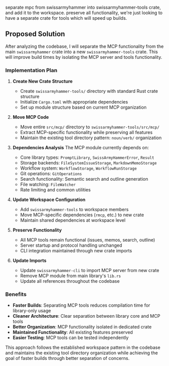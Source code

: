 separate mpc from swissarmyhammer into swissarmyhammer-tools crate, and add it to the workspace. preserve all functionality, we're just looking to have a separate crate for tools which will speed up builds.

## Proposed Solution

After analyzing the codebase, I will separate the MCP functionality from the main `swissarmyhammer` crate into a new `swissarmyhammer-tools` crate. This will improve build times by isolating the MCP server and tools functionality.

### Implementation Plan

1. **Create New Crate Structure**
   - Create `swissarmyhammer-tools/` directory with standard Rust crate structure
   - Initialize `Cargo.toml` with appropriate dependencies
   - Set up module structure based on current MCP organization

2. **Move MCP Code**
   - Move entire `src/mcp/` directory to `swissarmyhammer-tools/src/mcp/`
   - Extract MCP-specific functionality while preserving all features
   - Maintain the existing tool directory pattern: `noun/verb/` organization

3. **Dependencies Analysis**
   The MCP module currently depends on:
   - Core library types: `PromptLibrary`, `SwissArmyHammerError`, `Result`
   - Storage backends: `FileSystemIssueStorage`, `MarkdownMemoStorage`
   - Workflow system: `WorkflowStorage`, `WorkflowRunStorage` 
   - Git operations: `GitOperations`
   - Search functionality: Semantic search and outline generation
   - File watching: `FileWatcher`
   - Rate limiting and common utilities

4. **Update Workspace Configuration**
   - Add `swissarmyhammer-tools` to workspace members
   - Move MCP-specific dependencies (`rmcp`, etc.) to new crate
   - Maintain shared dependencies at workspace level

5. **Preserve Functionality**
   - All MCP tools remain functional (issues, memos, search, outline)
   - Server startup and protocol handling unchanged
   - CLI integration maintained through new crate imports

6. **Update Imports**
   - Update `swissarmyhammer-cli` to import MCP server from new crate
   - Remove MCP module from main library's `lib.rs`
   - Update all references throughout the codebase

### Benefits

- **Faster Builds**: Separating MCP tools reduces compilation time for library-only usage
- **Cleaner Architecture**: Clear separation between library core and MCP tools
- **Better Organization**: MCP functionality isolated in dedicated crate
- **Maintained Functionality**: All existing features preserved
- **Easier Testing**: MCP tools can be tested independently

This approach follows the established workspace pattern in the codebase and maintains the existing tool directory organization while achieving the goal of faster builds through better separation of concerns.